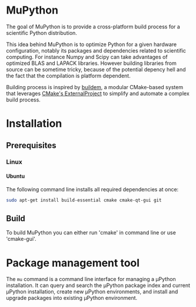 MuPython
========

The goal of MuPython is to provide a cross-platform build process for a scientific Python distribution.

This idea behind MuPython is to optimize Python for a given hardware configuration, notably its packages and dependencies related to scientific computing. For instance Numpy and Scipy can take advantages of optimized BLAS and LAPACK libraries. However building libraries from source can be sometime tricky, because of the potential depency hell and the fact that the compilation is platform dependent.

Building process is inspired by [buildem](https://github.com/janelia-flyem/buildem), a modular CMake-based system that leverages [CMake's ExternalProject](http://www.kitware.com/media/html/BuildingExternalProjectsWithCMake2.8.html) to simplify and automate a complex build process.

# Installation

## Prerequisites

### Linux

#### Ubuntu

The following command line installs all required dependencies at once:
```bash
sudo apt-get install build-essential cmake cmake-qt-gui git
```
## Build

To build MuPython you can either run 'cmake' in command line or use 'cmake-gui'.

# Package management tool

The ``mu`` command is a command line interface for managing a μPython installation. It can query and search the μPython package index and current μPython installation, create new μPython environments, and install and upgrade packages into existing μPython environment.
